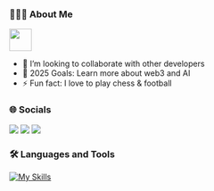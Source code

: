 ### 👨🏻‍💻  About Me
<img src="https://readme-typing-svg.herokuapp.com?vCenter=true&width=1000&lines=Software+Engineer+Exploring+Blockchain+and+Fintech+Innovations" height="40"/>

- 👯 I’m looking to collaborate with other developers
- 🥅 2025 Goals: Learn more about web3 and AI
- ⚡ Fun fact: I love to play chess & football


### 🌐 Socials
<div>
  <a href="mailto:amine20solo20@gmail.com"><img src="https://img.shields.io/badge/-skidrow8852-7B83EB?&style=for-the-badge&logo=Gmail&logoColor=white" ></a>  
  <a href="https://www.linkedin.com/in/youssef-rais-4b8608110/"><img src="https://img.shields.io/badge/youssef_rais-%230077B5.svg?&style=for-the-badge&logo=linkedin&logoColor=white" ></a> 
  <a href="https://twitter.com/Youssef_Rais_C"><img src="https://img.shields.io/badge/Youssef_Rais_C-%23000000.svg?&style=for-the-badge&logo=X&logoColor=white"></a>
</div>

### 🛠 Languages and Tools
[![My Skills](https://skillicons.dev/icons?i=js,ts,nodejs,express,react,nextjs,python,solidity,dart,cpp,cs,java,go,css,html,django,flask,fastapi,spring,mongodb,mysql,postgresql,redis,aws,jest,docker,postman,git,linux,bash&theme=dark)](https://skillicons.dev)
